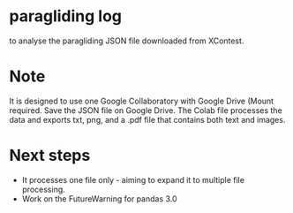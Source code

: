 # paragliding log
to analyse the paragliding JSON file downloaded from XContest.

# Note
It is designed to use one Google Collaboratory with Google Drive (Mount required.
Save the JSON file on Google Drive. The Colab file processes the data and exports txt, png, and a .pdf file that  contains both text and images.

# Next steps
- It processes one file only - aiming to expand it to multiple file processing.
- Work on the FutureWarning for pandas 3.0
